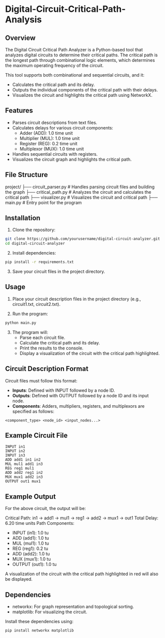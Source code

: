 # Digital-Circuit-Critical-Path-Analysis

## Overview

The Digital Circuit Critical Path Analyzer is a Python-based tool that analyzes digital circuits to determine their critical paths. The critical path is the longest path through combinational logic elements, which determines the maximum operating frequency of the circuit.

This tool supports both combinational and sequential circuits, and it:

- Calculates the critical path and its delay.
- Outputs the individual components of the critical path with their delays.
- Visualizes the circuit and highlights the critical path using NetworkX.

## Features

- Parses circuit descriptions from text files.
- Calculates delays for various circuit components:
  - Adder (ADD): 1.0 time unit
  - Multiplier (MUL): 1.0 time unit
  - Register (REG): 0.2 time unit
  - Multiplexor (MUX): 1.0 time unit
- Handles sequential circuits with registers.
- Visualizes the circuit graph and highlights the critical path.

## File Structure

project/
├── circuit_parser.py # Handles parsing circuit files and building the graph
├── critical_path.py # Analyzes the circuit and calculates the critical path
├── visualizer.py # Visualizes the circuit and critical path
├── main.py # Entry point for the program

## Installation

1. Clone the repository:

```bash
git clone https://github.com/yourusername/digital-circuit-analyzer.git
cd digital-circuit-analyzer
```

2.  Install dependencies:

```bash
pip install -r requirements.txt
```

3. Save your circuit files in the project directory.

## Usage

1. Place your circuit description files in the project directory (e.g., circuit1.txt, circuit2.txt).

2. Run the program:

```bash
python main.py
```

3. The program will:
   - Parse each circuit file.
   - Calculate the critical path and its delay.
   - Print the results to the console.
   - Display a visualization of the circuit with the critical path highlighted.

## Circuit Description Format

Circuit files must follow this format:

- **Inputs**: Defined with INPUT followed by a node ID.
- **Outputs**: Defined with OUTPUT followed by a node ID and its input node.
- **Components**: Adders, multipliers, registers, and multiplexors are specified as follows:

```plaintext
<component_type> <node_id> <input_nodes...>
```

## Example Circuit File

```plaintext
INPUT in1
INPUT in2
INPUT in3
ADD add1 in1 in2
MUL mul1 add1 in3
REG reg1 mul1
ADD add2 reg1 in2
MUX mux1 add2 in3
OUTPUT out1 mux1
```

## Example Output

For the above circuit, the output will be:

Critical Path: in1 -> add1 -> mul1 -> reg1 -> add2 -> mux1 -> out1
Total Delay: 6.20 time units
Path Components:

- INPUT (in1): 1.0 tu
- ADD (add1): 1.0 tu
- MUL (mul1): 1.0 tu
- REG (reg1): 0.2 tu
- ADD (add2): 1.0 tu
- MUX (mux1): 1.0 tu
- OUTPUT (out1): 1.0 tu

A visualization of the circuit with the critical path highlighted in red will also be displayed.

## Dependencies

- networkx: For graph representation and topological sorting.
- matplotlib: For visualizing the circuit.

Install these dependencies using:

```bash
pip install networkx matplotlib
```

